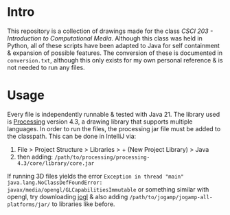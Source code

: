 # Intro

This repository is a collection of drawings made for the class *CSCI 203 - Introduction to Computational Media*. Although this class was held in Python, all of these scripts have been adapted to Java for self containment & expansion of possible features. The conversion of these is documented in `conversion.txt`, although this only exists for my own personal reference & is not needed to run any files.

# Usage

Every file is independently runnable & tested with Java 21. The library used is [Processing](https://processing.org/) version 4.3, a drawing library that supports multiple languages. In order to run the files, the processing jar file must be added to the classpath. This can be done in IntelliJ via:

1. File > Project Structure > Libraries > + (New Project Library) > Java
2. then adding: `/path/to/processing/processing-4.3/core/library/core.jar`

If running 3D files yields the error `Exception in thread "main" java.lang.NoClassDefFoundError: javax/media/opengl/GLCapabilitiesImmutable` or something similar with opengl, try downloading [jogl](https://jogamp.org/wiki/index.php/Setting_up_a_JogAmp_project_in_your_favorite_IDE#Compile_and_run_your_project_from_the_command_line) & also adding `/path/to/jogamp/jogamp-all-platforms/jar/` to libraries like before.